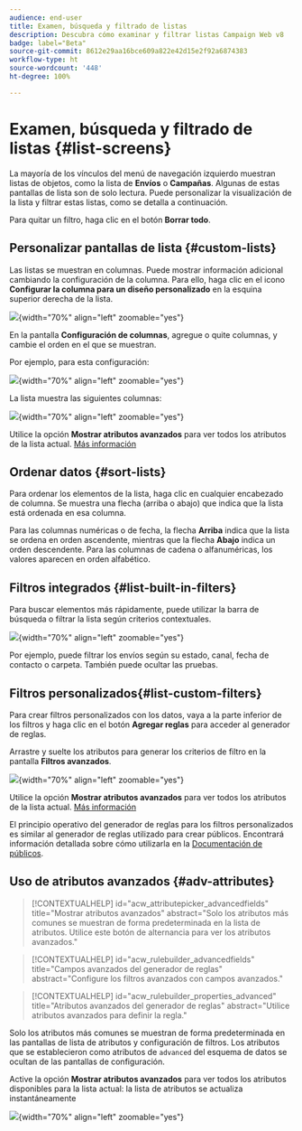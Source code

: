 ```yaml
---
audience: end-user
title: Examen, búsqueda y filtrado de listas
description: Descubra cómo examinar y filtrar listas Campaign Web v8
badge: label="Beta"
source-git-commit: 8612e29aa16bce609a822e42d15e2f92a6874383
workflow-type: ht
source-wordcount: '448'
ht-degree: 100%

---
```



# Examen, búsqueda y filtrado de listas {#list-screens}

La mayoría de los vínculos del menú de navegación izquierdo muestran listas de objetos, como la lista de **Envíos** o **Campañas**. Algunas de estas pantallas de lista son de solo lectura. Puede personalizar la visualización de la lista y filtrar estas listas, como se detalla a continuación.

Para quitar un filtro, haga clic en el botón **Borrar todo**.

## Personalizar pantallas de lista {#custom-lists}

Las listas se muestran en columnas. Puede mostrar información adicional cambiando la configuración de la columna. Para ello, haga clic en el icono **Configurar la columna para un diseño personalizado** en la esquina superior derecha de la lista.

![](assets/config-columns.png){width="70%" align="left" zoomable="yes"}

En la pantalla **Configuración de columnas**, agregue o quite columnas, y cambie el orden en el que se muestran.

Por ejemplo, para esta configuración:

![](assets/columns.png){width="70%" align="left" zoomable="yes"}

La lista muestra las siguientes columnas:

![](assets/column-sample.png){width="70%" align="left" zoomable="yes"}

Utilice la opción **Mostrar atributos avanzados** para ver todos los atributos de la lista actual. [Más información](#adv-attributes)

## Ordenar datos {#sort-lists}

Para ordenar los elementos de la lista, haga clic en cualquier encabezado de columna. Se muestra una flecha (arriba o abajo) que indica que la lista está ordenada en esa columna.

Para las columnas numéricas o de fecha, la flecha **Arriba** indica que la lista se ordena en orden ascendente, mientras que la flecha **Abajo** indica un orden descendente. Para las columnas de cadena o alfanuméricas, los valores aparecen en orden alfabético.

## Filtros integrados {#list-built-in-filters}

Para buscar elementos más rápidamente, puede utilizar la barra de búsqueda o filtrar la lista según criterios contextuales.

![](assets/filter.png){width="70%" align="left" zoomable="yes"}

Por ejemplo, puede filtrar los envíos según su estado, canal, fecha de contacto o carpeta. También puede ocultar las pruebas.

## Filtros personalizados{#list-custom-filters}

Para crear filtros personalizados con los datos, vaya a la parte inferior de los filtros y haga clic en el botón **Agregar reglas** para acceder al generador de reglas.

Arrastre y suelte los atributos para generar los criterios de filtro en la pantalla **Filtros avanzados**.

![](assets/custom-filter.png){width="70%" align="left" zoomable="yes"}

Utilice la opción **Mostrar atributos avanzados** para ver todos los atributos de la lista actual. [Más información](#adv-attributes)

El principio operativo del generador de reglas para los filtros personalizados es similar al generador de reglas utilizado para crear públicos. Encontrará información detallada sobre cómo utilizarla en la [Documentación de públicos](../audience/segment-builder.md).

## Uso de atributos avanzados {#adv-attributes}

>[!CONTEXTUALHELP]
>id="acw_attributepicker_advancedfields"
>title="Mostrar atributos avanzados"
>abstract="Solo los atributos más comunes se muestran de forma predeterminada en la lista de atributos. Utilice este botón de alternancia para ver los atributos avanzados."

>[!CONTEXTUALHELP]
>id="acw_rulebuilder_advancedfields"
>title="Campos avanzados del generador de reglas"
>abstract="Configure los filtros avanzados con campos avanzados."

>[!CONTEXTUALHELP]
>id="acw_rulebuilder_properties_advanced"
>title="Atributos avanzados del generador de reglas"
>abstract="Utilice atributos avanzados para definir la regla."


Solo los atributos más comunes se muestran de forma predeterminada en las pantallas de lista de atributos y configuración de filtros. Los atributos que se establecieron como atributos de `advanced` del esquema de datos se ocultan de las pantallas de configuración.

Active la opción **Mostrar atributos avanzados** para ver todos los atributos disponibles para la lista actual: la lista de atributos se actualiza instantáneamente


![](assets/adv-toggle.png){width="70%" align="left" zoomable="yes"}
